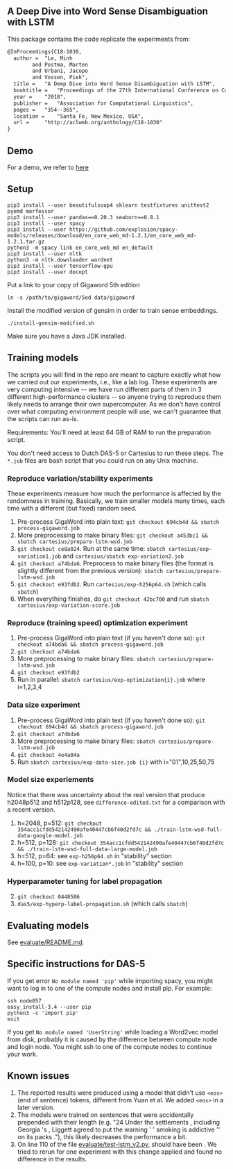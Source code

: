 ## A Deep Dive into Word Sense Disambiguation with LSTM

This package contains the code replicate the experiments from:

```xml
@InProceedings{C18-1030,
  author = 	"Le, Minh
		and Postma, Marten
		and Urbani, Jacopo
		and Vossen, Piek",
  title = 	"A Deep Dive into Word Sense Disambiguation with LSTM",
  booktitle = 	"Proceedings of the 27th International Conference on Computational Linguistics",
  year = 	"2018",
  publisher = 	"Association for Computational Linguistics",
  pages = 	"354--365",
  location = 	"Santa Fe, New Mexico, USA",
  url = 	"http://aclweb.org/anthology/C18-1030"
}
```
## Demo
For a demo, we refer to [here](https://github.com/cltl/LSTM-WSD)


## Setup

    pip3 install --user beautifulsoup4 sklearn testfixtures unittest2 pyemd morfessor
    pip3 install --user pandas==0.20.3 seaborn==0.8.1
    pip3 install --user spacy
    pip3 install --user https://github.com/explosion/spacy-models/releases/download/en_core_web_md-1.2.1/en_core_web_md-1.2.1.tar.gz
    python3 -m spacy link en_core_web_md en_default
    pip3 install --user nltk
    python3 -m nltk.downloader wordnet
    pip3 install --user tensorflow-gpu
    pip3 install --user docopt

Put a link to your copy of Gigaword 5th edition

    ln -s /path/to/gigaword/5ed data/gigaword

Install the modified version of gensim in order to train sense embeddings.

    ./install-gensim-modified.sh

Make sure you have a Java JDK installed.

## Training models

The scripts you will find in the repo are meant to capture exactly what how we carried out our experiments, i.e., like a lab log. These experiments are very computing intensive -- we have run different parts of them in 3 different high-performance clusters -- so anyone trying to reproduce them likely needs to arrange their own supercomputer. As we don't have control over what computing environment people will use, we can't guarantee that the scripts can run as-is.

Requirements: You'll need at least 64 GB of RAM to run the preparation script.

You don't need access to Dutch DAS-5 or Cartesius to run these steps.
The `*.job` files are bash script that you could run on any Unix machine.

### Reproduce variation/stability experiments

These experiments measure how much the performance is affected by the randomness
in training. Basically, we train smaller models many times, each time with
a different (but fixed) random seed.

1. Pre-process GigaWord into plain text: `git checkout 694cb4d && sbatch process-gigaword.job`
2. More preprocessing to make binary files: `git checkout a453bc1 && sbatch cartesius/prepare-lstm-wsd.job`
0. `git checkout ce8a024`. Run at the same time: `sbatch cartesius/exp-variation1.job` and `cartesius/sbatch exp-variation2.job`
0. `git checkout a74bda6`. Preprocess to make binary files (the format is slightly different from the previous version): `sbatch cartesius/prepare-lstm-wsd.job`
3. `git checkout e93fdb2`. Run `cartesius/exp-h256p64.sh` (which calls `sbatch`)
2. When everything finishes, do `git checkout 42bc700` and run `sbatch cartesius/exp-variation-score.job`

### Reproduce (training speed) optimization experiment

1. Pre-process GigaWord into plain text (if you haven't done so): `git checkout a74bda6 && sbatch process-gigaword.job`
0. `git checkout a74bda6`
2. More preprocessing to make binary files: `sbatch cartesius/prepare-lstm-wsd.job`
3. `git checkout e93fdb2`
4. Run in parallel: `sbatch cartesius/exp-optimization{i}.job` where i=1,2,3,4

### Data size experiment

1. Pre-process GigaWord into plain text (if you haven't done so): `git checkout 694cb4d && sbatch process-gigaword.job`
0. `git checkout a74bda6`
2. More preprocessing to make binary files: `sbatch cartesius/prepare-lstm-wsd.job`
3. `git checkout 4e4a04a`
4. Run `sbatch cartesius/exp-data-size.job {i}` with i="01",10,25,50,75

### Model size experiements

Notice that there was uncertainty about the real version that produce h2048p512
and h512p128, see `difference-edited.txt` for a comparison with a recent version.

1. h=2048, p=512: `git checkout 354acc1cfdd542142490afe40447cb6f40d2fd7c && ./train-lstm-wsd-full-data-google-model.job`
2. h=512, p=128: `git checkout 354acc1cfdd542142490afe40447cb6f40d2fd7c && ./train-lstm-wsd-full-data-large-model.job`
3. h=512, p=64: see `exp-h256p64.sh` in "stability" section
4. h=100, p=10: see `exp-variation*.job` in "stability" section

### Hyperparameter tuning for label propagation

2. `git checkout 0448586`
3. `das5/exp-hyperp-label-propagation.sh` (which calls `sbatch`)

## Evaluating models

See [evaluate/README.md](evaluate/README.md).

## Specific instructions for DAS-5

If you get error `No module named 'pip'` while importing spacy, you might want
to log in to one of the compute nodes and install pip.
For example:

    ssh node057
    easy_install-3.4 --user pip
    python3 -c 'import pip'
    exit

If you get `No module named 'UserString'` while loading a Word2vec model from
disk, probably it is caused by the difference between compute node and login
node. You might ssh to one of the compute nodes to continue your work.

## Known issues

1. The reported results were produced using a model that didn't use `<eos>`
(end of sentence) tokens, different from Yuan et al. We added `<eos>`
in a later version.
2. The models were trained on sentences that were accidentally prepended
with their length (e.g. "24 Under the settlements , including Georgia 's ,
Liggett agreed to put the warning ' ' smoking is addictive '' on its packs ."),
this likely decreases the performance a bit.
3. On line 110 of the file [evaluate/test-lstm_v2.py](https://github.com/cltl/wsd-dynamic-sense-vector/blob/c2ee1d90aa06b4bd854cdf421f3f7f235cb45157/evaluate/test-lstm_v2.py#L110), **<unkn>** should have been **<pad>**. We tried to rerun for one experiment with this change applied and found no difference in the results.
